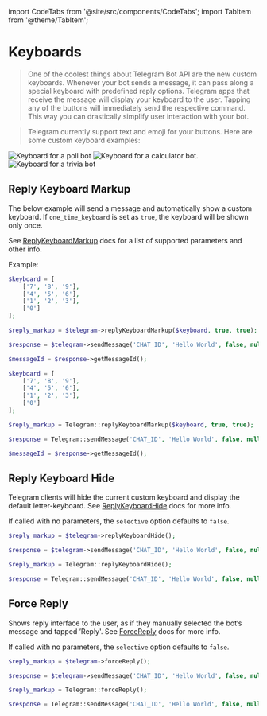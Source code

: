 import CodeTabs from '@site/src/components/CodeTabs';
import TabItem from '@theme/TabItem';

# Keyboards

> One of the coolest things about Telegram Bot API are the new custom keyboards. Whenever your bot sends a message, it can pass along a special keyboard with predefined reply options. Telegram apps that receive the message will display your keyboard to the user. Tapping any of the buttons will immediately send the respective command. This way you can drastically simplify user interaction with your bot.

> Telegram currently support text and emoji for your buttons. Here are some custom keyboard examples:

<div style={{display: "flex", justifyContent: "center"}}>
    <img src="https://core.telegram.org/file/811140184/1/5YJxx-rostA/ad3f74094485fb97bd" alt="Keyboard for a poll bot" style={{maxHeight: "300px", padding: "10px 5px", margin: "0 auto"}} />
    <img src="https://core.telegram.org/file/811140880/1/jS-YSVkDCNQ/b397dfcefc6da0dc70" alt="Keyboard for a calculator bot." style={{maxHeight: "300px", padding: "10px 5px", margin: "0 auto"}} />
    <img src="https://core.telegram.org/file/811140733/2/KoysqJKQ_kI/a1ee46a377796c3961" alt="Keyboard for a trivia bot" style={{maxHeight: "300px", padding: "10px 5px", margin: "0 auto"}} />
</div>

## Reply Keyboard Markup

The below example will send a message and automatically show a custom keyboard.
If `one_time_keyboard` is set as `true`, the keyboard will be shown only once.

See [ReplyKeyboardMarkup](https://core.telegram.org/bots/api#replykeyboardmarkup) docs for a list of supported parameters and other info.

Example:
<CodeTabs>
<TabItem value="standalone">

```php
$keyboard = [
    ['7', '8', '9'],
    ['4', '5', '6'],
    ['1', '2', '3'],
    ['0']
];

$reply_markup = $telegram->replyKeyboardMarkup($keyboard, true, true);

$response = $telegram->sendMessage('CHAT_ID', 'Hello World', false, null, $reply_markup);

$messageId = $response->getMessageId();
```

</TabItem>
<TabItem value="laravel">

```php
$keyboard = [
    ['7', '8', '9'],
    ['4', '5', '6'],
    ['1', '2', '3'],
    ['0']
];

$reply_markup = Telegram::replyKeyboardMarkup($keyboard, true, true);

$response = Telegram::sendMessage('CHAT_ID', 'Hello World', false, null, $reply_markup);

$messageId = $response->getMessageId();
```

</TabItem>
</CodeTabs>

## Reply Keyboard Hide

Telegram clients will hide the current custom keyboard and display the default letter-keyboard.
See [ReplyKeyboardHide](https://core.telegram.org/bots/api#replykeyboardhide) docs for more info.

If called with no parameters, the `selective` option defaults to `false`.

<CodeTabs>
<TabItem value="standalone">

```php
$reply_markup = $telegram->replyKeyboardHide();

$response = $telegram->sendMessage('CHAT_ID', 'Hello World', false, null, $reply_markup);
```

</TabItem>
<TabItem value="laravel">

```php
$reply_markup = Telegram::replyKeyboardHide();

$response = Telegram::sendMessage('CHAT_ID', 'Hello World', false, null, $reply_markup);
```

</TabItem>
</CodeTabs>

## Force Reply

Shows reply interface to the user, as if they manually selected the bot‘s message and tapped ’Reply'.
See [ForceReply](https://core.telegram.org/bots/api#forcereply) docs for more info.

If called with no parameters, the `selective` option defaults to `false`.

<CodeTabs>
<TabItem value="standalone">

```php
$reply_markup = $telegram->forceReply();

$response = $telegram->sendMessage('CHAT_ID', 'Hello World', false, null, $reply_markup);
```

</TabItem>
<TabItem value="laravel">

```php
$reply_markup = Telegram::forceReply();

$response = Telegram::sendMessage('CHAT_ID', 'Hello World', false, null, $reply_markup);
```

</TabItem>
</CodeTabs>
